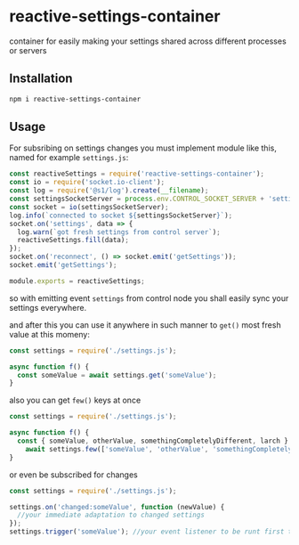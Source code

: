 # reactive-settings-container
container for easily making your settings shared across different processes or servers

## Installation

```bash
npm i reactive-settings-container
```

## Usage

For subsribing on settings changes you must implement module like this, named for example `settings.js`:

```javascript
const reactiveSettings = require('reactive-settings-container');
const io = require('socket.io-client');
const log = require('@s1/log').create(__filename);
const settingsSocketServer = process.env.CONTROL_SOCKET_SERVER + 'settings';
const socket = io(settingsSocketServer);
log.info(`connected to socket ${settingsSocketServer}`);
socket.on('settings', data => {
  log.warn(`got fresh settings from control server`);
  reactiveSettings.fill(data);
});
socket.on('reconnect', () => socket.emit('getSettings'));
socket.emit('getSettings');

module.exports = reactiveSettings;
```

so with emitting event `settings` from control node you shall easily sync your settings everywhere. 

and after this you can use it anywhere in such manner to `get()` most fresh value at this momeny:

```javascript
const settings = require('./settings.js');

async function f() {
  const someValue = await settings.get('someValue');
}
```

also you can get `few()` keys at once

```javascript
const settings = require('./settings.js');

async function f() {
  const { someValue, otherValue, somethingCompletelyDifferent, larch } = 
    await settings.few(['someValue', 'otherValue', 'somethingCompletelyDifferent', 'larch');
}
```

or even be subscribed for changes

```javascript
const settings = require('./settings.js');

settings.on('changed:someValue', function (newValue) {
  //your immediate adaptation to changed settings 
});
settings.trigger('someValue'); //your event listener to be runt first time
```
